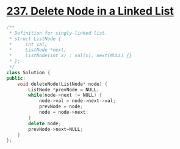 # [237. Delete Node in a Linked List](https://leetcode.cn/problems/delete-node-in-a-linked-list/)

```c++
/**
 * Definition for singly-linked list.
 * struct ListNode {
 *     int val;
 *     ListNode *next;
 *     ListNode(int x) : val(x), next(NULL) {}
 * };
 */
class Solution {
public:
    void deleteNode(ListNode* node) {
        ListNode *prevNode = NULL;
        while(node->next != NULL) {
            node->val = node->next->val;
            prevNode = node;
            node = node->next;
        }
        delete node;
        prevNode->next=NULL;
    }
};
```